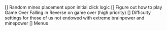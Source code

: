 [] Random mines placement upon initial click logic
[] Figure out how to play Game Over Falling in Reverse on game over (high priority)
[] Difficulty settings for those of us not endowed with extreme brainpower and minepower
[] Menus